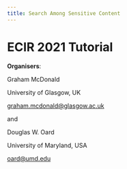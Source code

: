 ```yaml
---
title: Search Among Sensitive Content
---
```


# ECIR 2021 Tutorial

**Organisers**:

Graham McDonald

University of Glasgow, UK

<graham.mcdonald@glasgow.ac.uk>

and

Douglas W. Oard

University of Maryland, USA

<oard@umd.edu>
